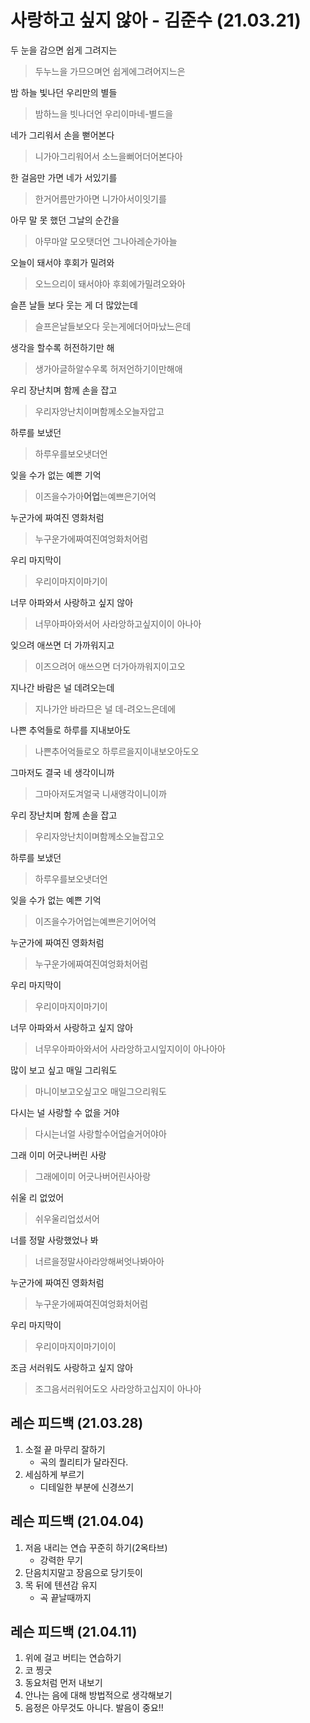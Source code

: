# 사랑하고 싶지 않아 - 김준수 (21.03.21)

두 눈을 감으면 쉽게 그려지는

> 두누느을 가므으며언 쉽게에그려어지느은

밤 하늘 빛나던 우리만의 별들

> 밤하느을 빗나더언 우리이마네-별드을

네가 그리워서 손을 뻗어본다

>니가아그리워어서 소느을뻐어더어본다아

한 걸음만 가면 네가 서있기를

> 한거어름만가아면 니가아서이잇기를

아무 말 못 했던 그날의 순간을

>아무마알 모오탯더언 그나아레순가아늘

오늘이 돼서야 후회가 밀려와

>오느으리이 돼서야아 후회에가밀려오와아

슬픈 날들 보다 웃는 게 더 많았는데

>슬프은날들보오다 웃는게에더어마났느은데

생각을 할수록 허전하기만 해

> 생가아글하알수우록 허저언하기이만해애

우리 장난치며 함께 손을 잡고

>우리자앙난치이며함께소오늘자압고

하루를 보냈던

>하루우를보오냇더언

잊을 수가 없는 예쁜 기억

>이즈을수가아**어업**는예쁘은기어억

누군가에 짜여진 영화처럼

>누구운가에짜여진여엉화처어럼

우리 마지막이

>우리이마지이마기이

너무 아파와서 사랑하고 싶지 않아

>너무아파아와서어 사라앙하고싶지이이 아나아

잊으려 애쓰면 더 가까워지고

>이즈으려어 애쓰으면 더가아까워지이고오

지나간 바람은 널 데려오는데

>지나가안 바라므은 널 데-려오느은데에

나쁜 추억들로 하루를 지내보아도

>나쁜추어억들로오 하루르을지이내보오아도오

그마저도 결국 네 생각이니까

> 그마아저도겨얼국 니새앵각이니이까

우리 장난치며 함께 손을 잡고

>우리자앙난치이며함께소오늘잡고오

하루를 보냈던

>하루우를보오냇더언

잊을 수가 없는 예쁜 기억

>이즈을수가어업는예쁘은기어어억

누군가에 짜여진 영화처럼

>누구운가에짜여진여엉화처어럼

우리 마지막이

>우리이마지이마기이

너무 아파와서 사랑하고 싶지 않아

>너무우아파아와서어 사라앙하고시잎지이이 아나아아

많이 보고 싶고 매일 그리워도

>마니이보고오싶고오 매일그으리워도

다시는 널 사랑할 수 없을 거야

>다시는너얼 사랑할수어업슬거어야아

그래 이미 어긋나버린 사랑

>그래에이미 어긋나버어린사아랑

쉬울 리 없었어

>쉬우울리업섰서어

너를 정말 사랑했었나 봐

>너르을정말사아라앙해써엇나봐아아

누군가에 짜여진 영화처럼

>누구운가에짜여진여엉화처어럼

우리 마지막이

>우리이마지이마기이이

조금 서러워도 사랑하고 싶지 않아 

>조그음서러워어도오 사라앙하고십지이 아나아





## 레슨 피드백 (21.03.28)

1. 소절 끝 마무리 잘하기 
   - 곡의 퀄리티가 달라진다.
2. 세심하게 부르기
   - 디테일한 부분에 신경쓰기



## 레슨 피드백 (21.04.04)

1. 저음 내리는 연습 꾸준히 하기(2옥타브)
   - 강력한 무기
2. 단음치지말고 장음으로 당기듯이
3. 목 뒤에 텐션감 유지
   - 곡 끝날때까지



## 레슨 피드백 (21.04.11)

1. 위에 걸고 버티는 연습하기
2. 코 찡긋
3. 동요처럼 먼저 내보기
4. 안나는 음에 대해 방법적으로 생각해보기
5. 음정은 아무것도 아니다. 발음이 중요!!